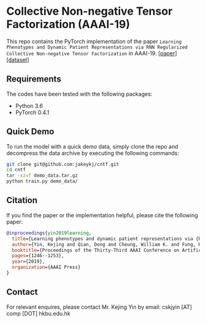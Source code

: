 # Collective Non-negative Tensor Factorization (AAAI-19)

This repo contains the PyTorch implementation of the paper `Learning Phenotypes and Dynamic Patient Representations via RNN Regularized Collective Non-negative Tensor Factorization` in AAAI-19. [[paper]](https://aaai.org/ojs/index.php/AAAI/article/view/3920) [[dataset]](https://mimic.physionet.org/)

## Requirements
The codes have been tested with the following packages:
- Python 3.6  
- PyTorch 0.4.1  

## Quick Demo
To run the model with a quick demo data, simply clone the repo and decompress the data archive by executing the following commands:
```bash
git clone git@github.com:jakeykj/cntf.git
cd cntf
tar -xzvf demo_data.tar.gz
python train.py demo_data/
```

## Citation
If you find the paper or the implementation helpful, please cite the following paper:
```bib
@inproceedings{yin2019learning,
  title={Learning phenotypes and dynamic patient representations via {RNN} regularized collective non-negative tensor factorization},
  author={Yin, Kejing and Qian, Dong and Cheung, William K. and Fung, Benjamin C. M. and Poon, Jonathan},
  booktitle={Proceedings of the Thirty-Third AAAI Conference on Artificial Intelligence},
  pages={1246--1253},
  year={2019},
  organization={AAAI Press}
}
```

## Contact
For relevant enquires, please contact Mr. Kejing Yin by email: cskjyin [AT] comp [DOT] hkbu.edu.hk
